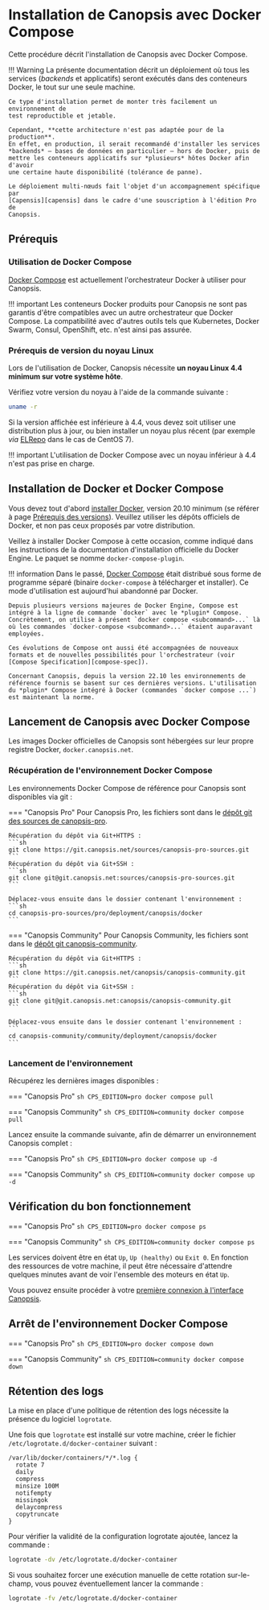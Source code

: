 # Installation de Canopsis avec Docker Compose

Cette procédure décrit l'installation de Canopsis avec Docker Compose.

!!! Warning
    La présente documentation décrit un déploiement où tous les services
    (*backends* et applicatifs) seront exécutés dans des conteneurs Docker, le
    tout sur une seule machine.

    Ce type d'installation permet de monter très facilement un environnement de
    test reproductible et jetable.

    Cependant, **cette architecture n'est pas adaptée pour de la production**.
    En effet, en production, il serait recommandé d'installer les services
    *backends* – bases de données en particulier – hors de Docker, puis de
    mettre les conteneurs applicatifs sur *plusieurs* hôtes Docker afin d'avoir
    une certaine haute disponibilité (tolérance de panne).

    Le déploiement multi-nœuds fait l'objet d'un accompagnement spécifique par
    [Capensis][capensis] dans le cadre d'une souscription à l'édition Pro de
    Canopsis.

[capensis]: https://www.capensis.fr/

## Prérequis

### Utilisation de Docker Compose

[Docker Compose](https://docs.docker.com/compose/) est actuellement l'orchestrateur Docker à utiliser pour Canopsis.

!!! important
    Les conteneurs Docker produits pour Canopsis ne sont pas garantis d'être compatibles avec un autre orchestrateur que Docker Compose. La compatibilité avec d'autres outils tels que Kubernetes, Docker Swarm, Consul, OpenShift, etc. n'est ainsi pas assurée.

### Prérequis de version du noyau Linux

Lors de l'utilisation de Docker, Canopsis nécessite **un noyau Linux 4.4 minimum sur votre système hôte**.

Vérifiez votre version du noyau à l'aide de la commande suivante :

```sh
uname -r
```

Si la version affichée est inférieure à 4.4, vous devez soit utiliser une distribution plus à jour, ou bien installer un noyau plus récent (par exemple *via* [ELRepo](https://elrepo.org/tiki/kernel-lt) dans le cas de CentOS 7).

!!! important
    L'utilisation de Docker Compose avec un noyau inférieur à 4.4 n'est pas prise en charge.

## Installation de Docker et Docker Compose

Vous devez tout d'abord [installer Docker](https://docs.docker.com/engine/install/), version 20.10 minimum (se référer à page [Prérequis des versions][prereq-versions]). Veuillez utiliser les dépôts officiels de Docker, et non pas ceux proposés par votre distribution.

Veillez à installer Docker Compose à cette occasion, comme indiqué dans les instructions de la documentation d'installation officielle du Docker Engine. Le paquet se nomme `docker-compose-plugin`.

!!! information
    Dans le passé, [Docker Compose][docker-compose] était distribué sous forme de programme séparé (binaire `docker-compose` à télécharger et installer). Ce mode d'utilisation est aujourd'hui abandonné par Docker.

    Depuis plusieurs versions majeures de Docker Engine, Compose est intégré à la ligne de commande `docker` avec le *plugin* Compose.  
    Concrètement, on utilise à présent `docker compose <subcommand>...` là où les commandes `docker-compose <subcommand>...` étaient auparavant employées.

    Ces évolutions de Compose ont aussi été accompagnées de nouveaux formats et de nouvelles possibilités pour l'orchestrateur (voir [Compose Specification][compose-spec]).

    Concernant Canopsis, depuis la version 22.10 les environnements de référence fournis se basent sur ces dernières versions. L'utilisation du *plugin* Compose intégré à Docker (commandes `docker compose ...`) est maintenant la norme.

## Lancement de Canopsis avec Docker Compose

Les images Docker officielles de Canopsis sont hébergées sur leur propre registre Docker, `docker.canopsis.net`.

### Récupération de l'environnement Docker Compose

Les environnements Docker Compose de référence pour Canopsis sont disponibles via
git :

=== "Canopsis Pro"
    Pour Canopsis Pro, les fichiers sont dans le
    [dépôt git des sources de canopsis-pro][canopsis-pro-sources].

    Récupération du dépôt via Git+HTTPS :
    ```sh
    git clone https://git.canopsis.net/sources/canopsis-pro-sources.git
    ```
    Récupération du dépôt via Git+SSH :
    ```sh
    git clone git@git.canopsis.net:sources/canopsis-pro-sources.git
    ```

    Déplacez-vous ensuite dans le dossier contenant l'environnement :
    ```sh
    cd canopsis-pro-sources/pro/deployment/canopsis/docker
    ```

=== "Canopsis Community"
    Pour Canopsis Community, les fichiers sont dans le
    [dépôt git canopsis-community][canopsis-community].

    Récupération du dépôt via Git+HTTPS :
    ```sh
    git clone https://git.canopsis.net/canopsis/canopsis-community.git
    ```
    Récupération du dépôt via Git+SSH :
    ```sh
    git clone git@git.canopsis.net:canopsis/canopsis-community.git
    ```

    Déplacez-vous ensuite dans le dossier contenant l'environnement :
    ```
    cd canopsis-community/community/deployment/canopsis/docker
    ```

### Lancement de l'environnement

Récupérez les dernières images disponibles :

=== "Canopsis Pro"
    ```sh
    CPS_EDITION=pro docker compose pull
    ```

=== "Canopsis Community"
    ```sh
    CPS_EDITION=community docker compose pull
    ```

Lancez ensuite la commande suivante, afin de démarrer un environnement Canopsis
complet :

=== "Canopsis Pro"
    ```sh
    CPS_EDITION=pro docker compose up -d
    ```

=== "Canopsis Community"
    ```sh
    CPS_EDITION=community docker compose up -d
    ```

## Vérification du bon fonctionnement

=== "Canopsis Pro"
    ```sh
    CPS_EDITION=pro docker compose ps
    ```

=== "Canopsis Community"
    ```sh
    CPS_EDITION=community docker compose ps
    ```

Les services doivent être en état `Up`, `Up (healthy)` ou `Exit 0`. En fonction
des ressources de votre machine, il peut être nécessaire d'attendre quelques
minutes avant de voir l'ensemble des moteurs en état `Up`.

Vous pouvez ensuite procéder à votre [première connexion à l'interface Canopsis](premiere-connexion.md).

## Arrêt de l'environnement Docker Compose

=== "Canopsis Pro"
    ```sh
    CPS_EDITION=pro docker compose down
    ```

=== "Canopsis Community"
    ```sh
    CPS_EDITION=community docker compose down
    ```

## Rétention des logs

La mise en place d'une politique de rétention des logs nécessite la présence du logiciel `logrotate`.

Une fois que `logrotate` est installé sur votre machine, créer le fichier `/etc/logrotate.d/docker-container` suivant :

```
/var/lib/docker/containers/*/*.log {
  rotate 7
  daily
  compress
  minsize 100M
  notifempty
  missingok
  delaycompress
  copytruncate
}
```

Pour vérifier la validité de la configuration logrotate ajoutée, lancez la commande :

```sh
logrotate -dv /etc/logrotate.d/docker-container
```

Si vous souhaitez forcer une exécution manuelle de cette rotation sur-le-champ, vous pouvez éventuellement lancer la commande :

```sh
logrotate -fv /etc/logrotate.d/docker-container
```

[prereq-versions]: https://doc.canopsis.net/guide-administration/installation/prerequis-des-versions/#prerequis-systemes
[compose-spec]: https://docs.docker.com/compose/compose-file/
[docker-compose]: https://docs.docker.com/compose/install/#install-compose
[canopsis-pro-sources]: https://git.canopsis.net/sources/canopsis-pro-sources
[canopsis-community]: https://git.canopsis.net/canopsis/canopsis-community

